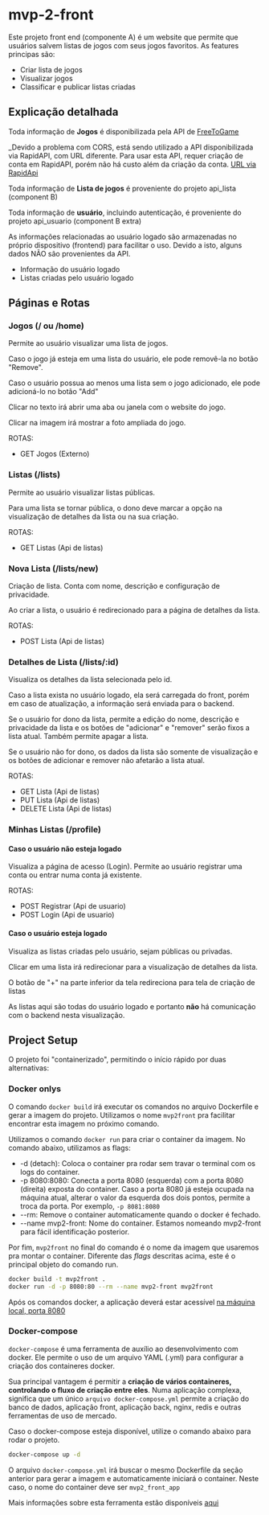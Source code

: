# mvp-2-front

Este projeto front end (componente A) é um website que permite que usuários salvem listas de jogos
com seus jogos favoritos. As features principas são:

- Criar lista de jogos
- Visualizar jogos
- Classificar e publicar listas criadas

## Explicação detalhada

Toda informação de **Jogos** é disponibilizada pela API de [FreeToGame](https://www.freetogame.com/api-doc)

\_Devido a problema com CORS, está sendo utilizado a API disponibilizada via RapidAPI, com URL diferente.
Para usar esta API, requer criação de conta em RapidAPI, porém não há custo além da criação da conta.
[URL via RapidApi](https://rapidapi.com/digiwalls/api/free-to-play-games-database)

Toda informação de **Lista de jogos** é proveniente do projeto api_lista (component B)

Toda informação de **usuário**, incluindo autenticação, é proveniente do projeto api_usuario (component B extra)

As informações relacionadas ao usuário logado são armazenadas no próprio dispositivo (frontend) para facilitar o uso. Devido a isto, alguns dados NÃO são provenientes da API.

- Informação do usuário logado
- Listas criadas pelo usuário logado

## Páginas e Rotas

### Jogos (/ ou /home)

Permite ao usuário visualizar uma lista de jogos.

Caso o jogo já esteja em uma lista do usuário, ele pode removê-la no botão "Remove".

Caso o usuário possua ao menos uma lista sem o jogo adicionado, ele pode adicioná-lo no botão "Add"

Clicar no texto irá abrir uma aba ou janela com o website do jogo.

Clicar na imagem irá mostrar a foto ampliada do jogo.

ROTAS:

- GET Jogos (Externo)

### Listas (/lists)

Permite ao usuário visualizar listas públicas.

Para uma lista se tornar pública, o dono deve marcar a opção na visualização de detalhes da lista ou na sua criação.

ROTAS:

- GET Listas (Api de listas)

### Nova Lista (/lists/new)

Criação de lista. Conta com nome, descrição e configuração de privacidade.

Ao criar a lista, o usuário é redirecionado para a página de detalhes da lista.

ROTAS:

- POST Lista (Api de listas)

### Detalhes de Lista (/lists/:id)

Visualiza os detalhes da lista selecionada pelo id.

Caso a lista exista no usuário logado, ela será carregada do front, porém em caso de atualização, a informação será enviada para o backend.

Se o usuário for dono da lista, permite a edição do nome, descrição e privacidade da lista e os botões de "adicionar" e "remover" serão fixos a lista atual. Também permite apagar a lista.

Se o usuário não for dono, os dados da lista são somente de visualização e os botões de adicionar e remover não afetarão a lista atual.

ROTAS:

- GET Lista (Api de listas)
- PUT Lista (Api de listas)
- DELETE Lista (Api de listas)

### Minhas Listas (/profile)

#### Caso o usuário não esteja logado

Visualiza a página de acesso (Login). Permite ao usuário registrar uma conta ou entrar numa conta já existente.

ROTAS:

- POST Registrar (Api de usuario)
- POST Login (Api de usuario)

#### Caso o usuário esteja logado

Visualiza as listas criadas pelo usuário, sejam públicas ou privadas.

Clicar em uma lista irá redirecionar para a visualização de detalhes da lista.

O botão de "+" na parte inferior da tela redireciona para tela de criação de listas

As listas aqui são todas do usuário logado e portanto **não** há comunicação com o backend nesta visualização.

## Project Setup

O projeto foi "containerizado", permitindo o início rápido por duas alternativas:

### Docker onlys

O comando `docker build` irá executar os comandos no arquivo Dockerfile e gerar a imagem do projeto.
Utilizamos o nome `mvp2front` pra facilitar encontrar esta imagem no próximo comando.

Utilizamos o comando `docker run` para criar o container da imagem. No comando abaixo, utilizamos as flags:

- -d (detach): Coloca o container pra rodar sem travar o terminal com os logs do container.
- -p 8080:8080: Conecta a porta 8080 (esquerda) com a porta 8080 (direita) exposta do container. Caso a porta 8080 já esteja ocupada na máquina atual, alterar o valor da esquerda dos dois pontos, permite a troca da porta. Por exemplo, `-p 8081:8080`
- --rm: Remove o container automaticamente quando o docker é fechado.
- --name mvp2-front: Nome do container. Estamos nomeando mvp2-front para fácil identificação posterior.

Por fim, `mvp2front` no final do comando é o nome da imagem que usaremos pra montar o container. Diferente das _flags_ descritas acima, este é o principal objeto do comando run.

```sh
docker build -t mvp2front .
docker run -d -p 8080:80 --rm --name mvp2-front mvp2front
```

Após os comandos docker, a aplicação deverá estar acessível [na máquina local, porta 8080](http://localhost:8080)

### Docker-compose

`docker-compose` é uma ferramenta de auxílio ao desenvolvimento com docker. Ele permite o uso de um arquivo YAML (.yml) para configurar a criação dos containeres docker.

Sua principal vantagem é permitir a **criação de vários containeres, controlando o fluxo de criação entre eles**. Numa aplicação complexa, significa que um único `arquivo docker-compose.yml` permite a criação do banco de dados, aplicação front, aplicação back, nginx, redis e outras ferramentas de uso de mercado.

Caso o docker-compose esteja disponível, utilize o comando abaixo para rodar o projeto.

```sh
docker-compose up -d
```

O arquivo `docker-compose.yml` irá buscar o mesmo Dockerfile da seção anterior para gerar a imagem e automaticamente iniciará o container. Neste caso, o nome do container deve ser `mvp2_front_app`

Mais informações sobre esta ferramenta estão disponíveis [aqui](https://docs.docker.com/compose/)
